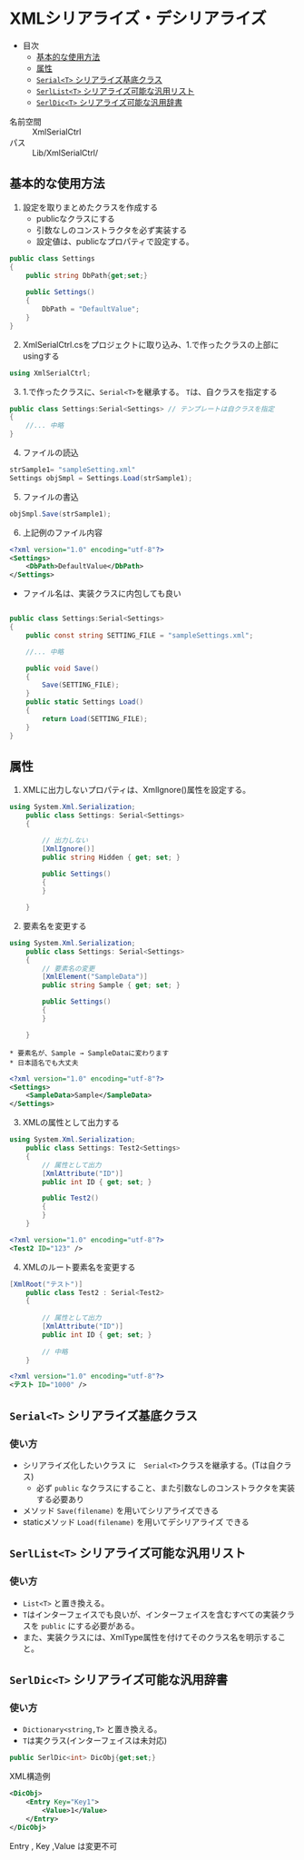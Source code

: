 # <a id="c2">XMLシリアライズ・デシリアライズ</a>

* 目次
    * [ 基本的な使用方法 ](#s201)
    * [ 属性 ](#s202)
    * [ `Serial<T>` シリアライズ基底クラス ](#s21)
    * [ `SerlList<T>` シリアライズ可能な汎用リスト ](#s22)
    * [ `SerlDic<T>` シリアライズ可能な汎用辞書 ](#s23)

<dl>
<dt>名前空間</dt><dd>XmlSerialCtrl</dd>
<dt>パス</dt><dd>Lib/XmlSerialCtrl/</dd>
</dl>

## <a id="s201"> 基本的な使用方法</a>
1. 設定を取りまとめたクラスを作成する
    * publicなクラスにする
    * 引数なしのコンストラクタを必ず実装する
    * 設定値は、publicなプロパティで設定する。
```csharp
public class Settings
{
	public string DbPath{get;set;}
	
	public Settings()
	{
		DbPath = "DefaultValue";
	}
}
```

2. XmlSerialCtrl.csをプロジェクトに取り込み、1.で作ったクラスの上部にusingする
```csharp
using XmlSerialCtrl;
```
3.  1.で作ったクラスに、`Serial<T>`を継承する。
`T`は、自クラスを指定する
```csharp
public class Settings:Serial<Settings> // テンプレートは自クラスを指定
{
	//... 中略
}
```
4. ファイルの読込
```csharp
strSample1= "sampleSetting.xml"
Settings objSmpl = Settings.Load(strSample1);
```
5. ファイルの書込
```csharp
objSmpl.Save(strSample1);
```
6. 上記例のファイル内容
```XML
<?xml version="1.0" encoding="utf-8"?>
<Settings>
	<DbPath>DefaultValue</DbPath>
</Settings>
```
* ファイル名は、実装クラスに内包しても良い
```csharp

public class Settings:Serial<Settings>
{
	public const string SETTING_FILE = "sampleSettings.xml";

	//... 中略

	public void Save()
	{
		Save(SETTING_FILE);
	}
	public static Settings Load()
	{
		return Load(SETTING_FILE);
	}
}
```

## <a id="s202"> 属性 </a>

1. XMLに出力しないプロパティは、XmlIgnore()属性を設定する。

```csharp
using System.Xml.Serialization;
	public class Settings: Serial<Settings>
	{

		// 出力しない
		[XmlIgnore()]
		public string Hidden { get; set; }
		
		public Settings()
		{
		}

	}
```
2. 要素名を変更する

```csharp
using System.Xml.Serialization;
	public class Settings: Serial<Settings>
	{
		// 要素名の変更
		[XmlElement("SampleData")]
		public string Sample { get; set; }

		public Settings()
		{
		}

	}
```
    * 要素名が、Sample → SampleDataに変わります
    * 日本語名でも大丈夫
```XML
<?xml version="1.0" encoding="utf-8"?>
<Settings>
	<SampleData>Sample</SampleData>
</Settings>
```

  3) XMLの属性として出力する

```csharp
using System.Xml.Serialization;
	public class Settings: Test2<Settings>
	{
		// 属性として出力
		[XmlAttribute("ID")]
		public int ID { get; set; }

		public Test2()
		{
		}
	}
```

```XML
<?xml version="1.0" encoding="utf-8"?>
<Test2 ID="123" />
```

  4) XMLのルート要素名を変更する

```csharp
[XmlRoot("テスト")]
	public class Test2 : Serial<Test2>
	{
		
		// 属性として出力
		[XmlAttribute("ID")]
		public int ID { get; set; }
		
		// 中略
	}
```

```XML
<?xml version="1.0" encoding="utf-8"?>
<テスト ID="1000" />
```

## <a id="s21"> `Serial<T>` シリアライズ基底クラス</a>
### 使い方
* シリアライズ化したいクラス に　`Serial<T>`クラスを継承する。(Tは自クラス)
    * 必ず `public` なクラスにすること、また引数なしのコンストラクタを実装する必要あり
* メソッド `Save(filename)` を用いてシリアライズできる
* staticメソッド `Load(filename)` を用いてデシリアライズ できる

## <a id='s22'> `SerlList<T>` シリアライズ可能な汎用リスト</a>
### 使い方
* `List<T>` と置き換える。
* `T`はインターフェイスでも良いが、インターフェイスを含むすべての実装クラスを `public` にする必要がある。
* また、実装クラスには、XmlType属性を付けてそのクラス名を明示すること。

## <a id='s23'> `SerlDic<T>` シリアライズ可能な汎用辞書</a>
### 使い方
* `Dictionary<string,T>` と置き換える。
* `T`は実クラス(インターフェイスは未対応)
```csharp
public SerlDic<int> DicObj{get;set;}
```	
XML構造例
```XML
<DicObj>
	<Entry Key="Key1">
		<Value>1</Value>
	</Entry>
</DicObj>
```
Entry , Key ,Value は変更不可
